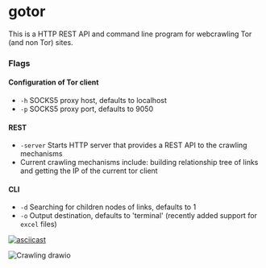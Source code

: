 # gotor

This is a HTTP REST API and command line program for webcrawling Tor (and non Tor) sites.

### Flags
#### Configuration of Tor client
- `-h` SOCKS5 proxy host, defaults to localhost
- `-p` SOCKS5 proxy port, defaults to 9050

#### REST
- `-server` Starts HTTP server that provides a REST API to the crawling mechanisms
- Current crawling mechanisms include: building relationship tree of links and getting the IP of the current tor client


#### CLI
- `-d` Searching for children nodes of links, defaults to 1
- `-o` Output destination, defaults to 'terminal' (recently added support for `excel` files)

[![asciicast](https://asciinema.org/a/6DdaqGdUywBD0AexurcTXzEv4.svg)](https://asciinema.org/a/6DdaqGdUywBD0AexurcTXzEv4)

![Crawling drawio](https://user-images.githubusercontent.com/13573860/132710986-954b626d-5b42-4fc3-820a-737419690f35.png)
